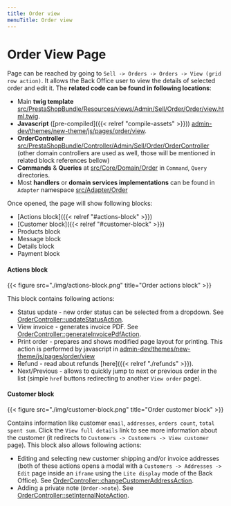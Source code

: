 ```yaml
---
title: Order view
menuTitle: Order view
---
```


# Order View Page

Page can be reached by going to `Sell -> Orders -> Orders -> View (grid row action)`. It allows the Back Office user to view the details of selected order and edit it. The **related code can be found in following locations**:
- Main **twig template** [src/PrestaShopBundle/Resources/views/Admin/Sell/Order/Order/view.html.twig](https://github.com/PrestaShop/PrestaShop/tree/1.7.8.x/src/PrestaShopBundle/Resources/views/Admin/Sell/Order/Order/view.html.twig).
- **Javascript** ([pre-compiled]({{< relref "compile-assets" >}})) [admin-dev/themes/new-theme/js/pages/order/view](https://github.com/PrestaShop/PrestaShop/tree/1.7.8.x/admin-dev/themes/new-theme/js/pages/order/view).
- **OrderController** [src/PrestaShopBundle/Controller/Admin/Sell/Order/OrderController](https://github.com/PrestaShop/PrestaShop/blob/1.7.8.x/src/PrestaShopBundle/Controller/Admin/Sell/Order/OrderController.php) (other domain controllers are used as well, those will be mentioned in related block references bellow) 
- **Commands** & **Queries** at [src/Core/Domain/Order](https://github.com/PrestaShop/PrestaShop/tree/1.7.8.x/src/Core/Domain/Order) in `Command`, `Query` directories.
- Most **handlers** or **domain services implementations** can be found in `Adapter` namespace [src/Adapter/Order](https://github.com/PrestaShop/PrestaShop/tree/1.7.8.x/src/Adapter/Order)

Once opened, the page will show following blocks:

- [Actions block]({{< relref "#actions-block" >}})
- [Customer block]({{< relref "#customer-block" >}})
- Products block
- Message block
- Details block
- Payment block

#### Actions block
{{< figure src="./img/actions-block.png" title="Order actions block" >}}

This block contains following actions:
- Status update - new order status can be selected from a dropdown. See [OrderController::updateStatusAction](https://github.com/PrestaShop/PrestaShop/blob/1.7.8.x/src/PrestaShopBundle/Controller/Admin/Sell/Order/OrderController.php).
- View invoice - generates invoice PDF. See [OrderController::generateInvoicePdfAction](https://github.com/PrestaShop/PrestaShop/blob/1.7.8.x/src/PrestaShopBundle/Controller/Admin/Sell/Order/OrderController.php).
- Print order - prepares and shows modified page layout for printing. This action is performed by javascript in [admin-dev/themes/new-theme/js/pages/order/view](https://github.com/PrestaShop/PrestaShop/tree/1.7.8.x/admin-dev/themes/new-theme/js/pages/order/view)
- Refund - read about refunds [here]({{< relref "./refunds" >}}).
- Next/Previous - allows to quickly jump to next or previous order in the list (simple `href` buttons redirecting to another `View order` page).

#### Customer block
{{< figure src="./img/customer-block.png" title="Order customer block" >}}

Contains information like customer `email`, `addresses`, `orders count`, `total spent sum`. Click the `View full details` link to see more information about the customer (it redirects to `Customers -> Customers -> View customer` page). This block also allows following actions:
- Editing and selecting new customer shipping and/or invoice addresses (both of these actions opens a modal with a `Customers -> Addresses -> Edit` page inside an `iframe` using the `Lite display` mode of the Back Office). See [OrderController::changeCustomerAddressAction](https://github.com/PrestaShop/PrestaShop/blob/1.7.8.x/src/PrestaShopBundle/Controller/Admin/Sell/Order/OrderController.php).
- Adding a private note (`Order->note`). See [OrderController::setInternalNoteAction](https://github.com/PrestaShop/PrestaShop/blob/1.7.8.x/src/PrestaShopBundle/Controller/Admin/Sell/Order/OrderController.php).
